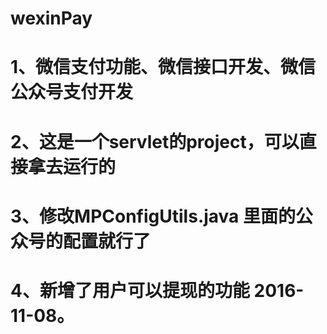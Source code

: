 # wexinPay
# 1、微信支付功能、微信接口开发、微信公众号支付开发
# 2、这是一个servlet的project，可以直接拿去运行的
# 3、修改MPConfigUtils.java 里面的公众号的配置就行了
# 4、新增了用户可以提现的功能 2016-11-08。